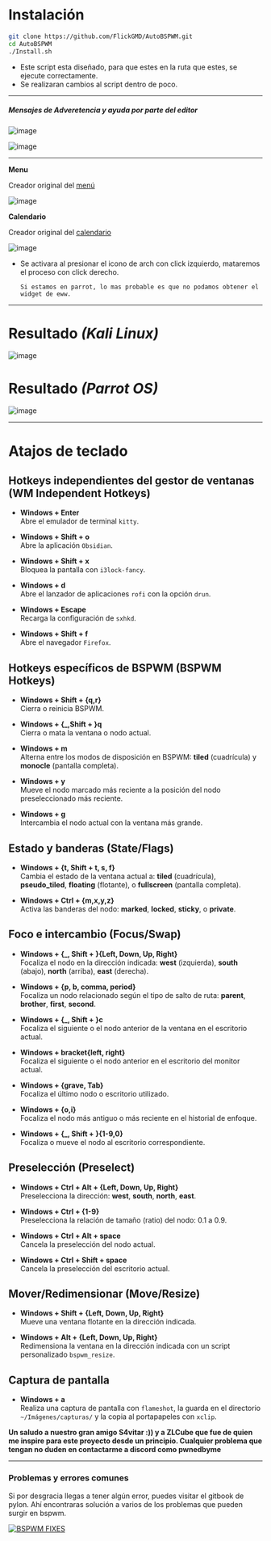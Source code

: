 # **Instalación**

```bash
git clone https://github.com/FlickGMD/AutoBSPWM.git
cd AutoBSPWM
./Install.sh
```
- Este script esta diseñado, para que estes en la ruta que estes, se ejecute correctamente.
- Se realizaran cambios al script dentro de poco.

---

##### Mensajes de Adveretencia y ayuda por parte del editor

![image](https://github.com/user-attachments/assets/7d0d1686-ca0f-44ac-905b-7b86d744e98e)

![image](https://github.com/user-attachments/assets/7b6f6282-f8ea-4440-b403-55cae7c43bef)


---

**Menu**

Creador original del [menú](https://github.com/zelaya420/bspwm)

![image](https://github.com/user-attachments/assets/c3f5bb36-9684-4e2e-860f-80dc2b0da901)


**Calendario**

Creador original del [calendario](https://github.com/gh0stzk/dotfiles)

![image](https://github.com/user-attachments/assets/47376f6d-3b5e-4ef1-af53-982dfc361235)


- Se activara al presionar el icono de arch con click izquierdo, mataremos el proceso con click derecho.

  ```ad-note
  Si estamos en parrot, lo mas probable es que no podamos obtener el widget de eww.
  ```

---
# Resultado *(Kali Linux)*
![image](https://github.com/user-attachments/assets/518474eb-5f5a-4af0-b047-e0048bef4f32)


# Resultado *(Parrot OS)*
![image](https://github.com/user-attachments/assets/1791fe97-b9be-4315-b17b-32c84eb7ee01)


---


# Atajos de teclado

## Hotkeys independientes del gestor de ventanas (WM Independent Hotkeys)

- **Windows + Enter**  
  Abre el emulador de terminal `kitty`.

- **Windows + Shift + o**  
  Abre la aplicación `Obsidian`.

- **Windows + Shift + x**  
  Bloquea la pantalla con `i3lock-fancy`.

- **Windows + d**  
  Abre el lanzador de aplicaciones `rofi` con la opción `drun`.

- **Windows + Escape**  
  Recarga la configuración de `sxhkd`.

- **Windows + Shift + f**  
  Abre el navegador `Firefox`.

## Hotkeys específicos de BSPWM (BSPWM Hotkeys)

- **Windows + Shift + {q,r}**  
  Cierra o reinicia BSPWM.

- **Windows + {_,Shift + }q**  
  Cierra o mata la ventana o nodo actual.

- **Windows + m**  
  Alterna entre los modos de disposición en BSPWM: **tiled** (cuadrícula) y **monocle** (pantalla completa).

- **Windows + y**  
  Mueve el nodo marcado más reciente a la posición del nodo preseleccionado más reciente.

- **Windows + g**  
  Intercambia el nodo actual con la ventana más grande.

## Estado y banderas (State/Flags)

- **Windows + {t, Shift + t, s, f}**  
  Cambia el estado de la ventana actual a: **tiled** (cuadrícula), **pseudo_tiled**, **floating** (flotante), o **fullscreen** (pantalla completa).

- **Windows + Ctrl + {m,x,y,z}**  
  Activa las banderas del nodo: **marked**, **locked**, **sticky**, o **private**.

## Foco e intercambio (Focus/Swap)

- **Windows + {_, Shift + }{Left, Down, Up, Right}**  
  Focaliza el nodo en la dirección indicada: **west** (izquierda), **south** (abajo), **north** (arriba), **east** (derecha).

- **Windows + {p, b, comma, period}**  
  Focaliza un nodo relacionado según el tipo de salto de ruta: **parent**, **brother**, **first**, **second**.

- **Windows + {_, Shift + }c**  
  Focaliza el siguiente o el nodo anterior de la ventana en el escritorio actual.

- **Windows + bracket{left, right}**  
  Focaliza el siguiente o el nodo anterior en el escritorio del monitor actual.

- **Windows + {grave, Tab}**  
  Focaliza el último nodo o escritorio utilizado.

- **Windows + {o,i}**  
  Focaliza el nodo más antiguo o más reciente en el historial de enfoque.

- **Windows + {_, Shift + }{1-9,0}**  
  Focaliza o mueve el nodo al escritorio correspondiente.

## Preselección (Preselect)

- **Windows + Ctrl + Alt + {Left, Down, Up, Right}**  
  Preselecciona la dirección: **west**, **south**, **north**, **east**.

- **Windows + Ctrl + {1-9}**  
  Preselecciona la relación de tamaño (ratio) del nodo: 0.1 a 0.9.

- **Windows + Ctrl + Alt + space**  
  Cancela la preselección del nodo actual.

- **Windows + Ctrl + Shift + space**  
  Cancela la preselección del escritorio actual.

## Mover/Redimensionar (Move/Resize)

- **Windows + Shift + {Left, Down, Up, Right}**  
  Mueve una ventana flotante en la dirección indicada.

- **Windows + Alt + {Left, Down, Up, Right}**  
  Redimensiona la ventana en la dirección indicada con un script personalizado `bspwm_resize`.

## Captura de pantalla

- **Windows + a**  
  Realiza una captura de pantalla con `flameshot`, la guarda en el directorio `~/Imágenes/capturas/` y la copia al portapapeles con `xclip`.

**Un saludo a nuestro gran amigo S4vitar :)) y a ZLCube que fue de quien me inspire para este proyecto desde un principio. Cualquier problema que tengan no duden en contactarme a discord como pwnedbyme**

---

### Problemas y errores comunes

Si por desgracia llegas a tener algún error, puedes visitar el gitbook de pylon. Ahí encontraras solución a varios de los problemas que pueden surgir en bspwm.

[![BSPWM FIXES](https://pylonet.gitbook.io/~gitbook/image?url=https%3A%2F%2F811307675-files.gitbook.io%2F%7E%2Ffiles%2Fv0%2Fb%2Fgitbook-x-prod.appspot.com%2Fo%2Forganizations%252FwquVPFoIEgRKyhYSTfGW%252Fsites%252Fsite_EXziD%252Fsocialpreview%252Ft6eN9edJEnI3S1SjEkoi%252FBSPWM%2520FIXES.png%3Falt%3Dmedia%26token%3D9bb76ed0-7c66-46d0-a3f1-43a00046e43b&width=1200&height=630&sign=15a50fe&sv=2)](https://pylonet.gitbook.io/hack4u)
